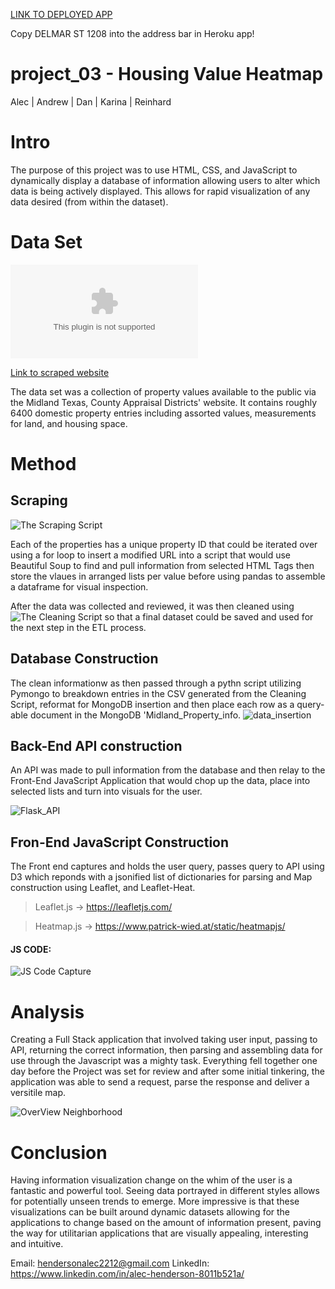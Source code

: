 [LINK TO DEPLOYED APP](https://housing-value-heatmap.herokuapp.com/)

Copy   DELMAR ST 1208   into the address bar in Heroku app! 


# project_03 - Housing Value Heatmap
Alec | Andrew | Dan | Karina | Reinhard


# Intro

The purpose of this project was to use HTML, CSS, and JavaScript to dynamically display a database of information allowing users to alter which data is being actively displayed. This allows for rapid visualization of any data desired (from within the dataset).

# Data Set 

![Housing / Property Values](clean_data/clean_home_no_dupes.csv)

[Link to scraped website](https://iswdataclient.azurewebsites.net/webSearchAddress.aspx?dbkey=midlandcad)



The data set was a collection of property values available to the public via the Midland Texas, County Appraisal Districts' website.
It contains roughly 6400 domestic property entries including assorted values, measurements for land, and housing space. 

# Method
## Scraping
![The Scraping Script](IPYNB_files/Home_Scrape_02.ipynb)

Each of the properties has a unique property ID that could be iterated over using a for loop to insert a modified URL into a script that would use Beautiful Soup to find and pull information from selected HTML Tags then store the vlaues in arranged lists per value before using pandas to assemble a dataframe for visual inspection.

After the data was collected and reviewed, it was then cleaned using ![The Cleaning Script](IPYNB_files/Home_Scrape_Clean.ipynb) so that a final dataset could be saved and used for the next step in the ETL process.

## Database Construction
The clean informationw as then passed through a pythn script utilizing Pymongo to breakdown entries in the CSV generated from the Cleaning Script, reformat for MongoDB insertion and then place each row as a query-able document in the MongoDB 'Midland_Property_info. ![data_insertion](PowerPoints/captures/Alec_data_insertion_mongo_db.png)

## Back-End API construction
An API was made to pull information from the database and then relay to the Front-End JavaScript Application that would chop up the data, place into selected lists and turn into visuals for the user.


![Flask_API](PowerPoints/captures/Alec_Flask_API.png)

## Fron-End JavaScript Construction
The Front end captures and holds the user query, passes query to API using D3 which reponds with a jsonified list of dictionaries for parsing and Map construction using Leaflet, and Leaflet-Heat.


> Leaflet.js -> https://leafletjs.com/


> Heatmap.js -> https://www.patrick-wied.at/static/heatmapjs/


#### JS CODE: 
![JS Code Capture](PowerPoints/captures/alec_JS_screenshot.png)

# Analysis
Creating a Full Stack application that involved taking user input, passing to API, returning the correct information, then parsing and assembling data for use through the Javascript was a mighty task. Everything fell together one day before the Project was set for review and after some initial tinkering, the application was able to send a request, parse the response and deliver a versitile map. 

![OverView Neighborhood](PowerPoints/captures/Alec_finished_map_02.png)

# Conclusion

Having information visualization change on the whim of the user is a fantastic and powerful tool. Seeing data portrayed in different styles allows for potentially unseen trends to emerge. More impressive is that these visualizations can be built around dynamic datasets allowing for the applications to change based on the amount of information present, paving the way for utilitarian applications that are visually appealing, interesting and intuitive.

Email: hendersonalec2212@gmail.com
LinkedIn: https://www.linkedin.com/in/alec-henderson-8011b521a/
